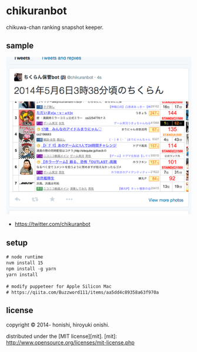 chikuranbot
==
chikuwa-chan ranking snapshot keeper.

sample
--
![tweet](./sample/tweet.png)

* https://twitter.com/chikuranbot

setup
--
````
# node runtime
nvm install 15
npm install -g yarn
yarn install

# modify puppeteer for Apple Silicon Mac
# https://qiita.com/Buzzword111/items/aa5dd4c89358a63f970a
````

license
--
copyright &copy; 2014- honishi, hiroyuki onishi.

distributed under the [MIT license][mit].
[mit]: http://www.opensource.org/licenses/mit-license.php
